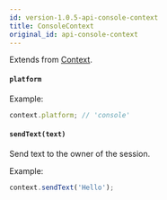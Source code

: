 ```yaml
---
id: version-1.0.5-api-console-context
title: ConsoleContext
original_id: api-console-context
---
```


Extends from [Context](api-context).

#### `platform`

Example:

```js
context.platform; // 'console'
```

#### `sendText(text)`

Send text to the owner of the session.

Example:

```js
context.sendText('Hello');
```

